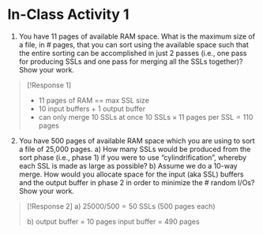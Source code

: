 # In-Class Activity 1
1. You have 11 pages of available RAM space. What is the maximum size of a file, in # pages, that you can sort using the available space such that the entire sorting can be accomplished in just 2 passes (i.e., one pass for producing SSLs and one pass for merging all the SSLs together)? Show your work.

> [!Response 1]
> - 11 pages of RAM == max SSL size
> - 10 input buffers + 1 output buffer
> - can only merge 10 SSLs at once
> $10 \text{ SSLs} \times 11 \text{ pages per SSL} = 110 \text{ pages}$ 


2. You have 500 pages of available RAM space which you are using to sort a file of 25,000 pages.
	a) How many SSLs would be produced from the sort phase (i.e., phase 1) if you were to use “cylindrification”, whereby each SSL is made as large as possible?
	b) Assume we do a 10-way merge. How would you allocate space for the input (aka SSL) buffers and the output buffer in phase 2 in order to minimize the # random I/Os? Show your work.

> [!Response 2]
> a)
> $25000/500 = 50 \text{ SSLs } (500 \text{ pages each})$
> 
> b) 
> output buffer = 10 pages
> input buffer = 490 pages
